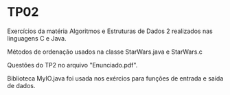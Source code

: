 # TP02

Exercícios da matéria Algoritmos e Estruturas de Dados 2 realizados nas linguagens C e Java.

Métodos de ordenação usados na classe StarWars.java e StarWars.c

Questões do TP2 no arquivo "Enunciado.pdf". 

Biblioteca MyIO.java foi usada nos exércios para funções de entrada e saída de dados.
